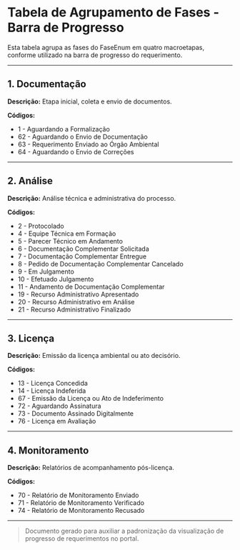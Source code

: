 # Tabela de Agrupamento de Fases - Barra de Progresso

Esta tabela agrupa as fases do FaseEnum em quatro macroetapas, conforme utilizado na barra de progresso do requerimento.

---

## 1. Documentação

**Descrição:** Etapa inicial, coleta e envio de documentos.

**Códigos:**
- 1 - Aguardando a Formalização
- 62 - Aguardando o Envio de Documentação
- 63 - Requerimento Enviado ao Órgão Ambiental
- 64 - Aguardando o Envio de Correções

---

## 2. Análise

**Descrição:** Análise técnica e administrativa do processo.

**Códigos:**
- 2 - Protocolado
- 4 - Equipe Técnica em Formação
- 5 - Parecer Técnico em Andamento
- 6 - Documentação Complementar Solicitada
- 7 - Documentação Complementar Entregue
- 8 - Pedido de Documentação Complementar Cancelado
- 9 - Em Julgamento
- 10 - Efetuado Julgamento
- 11 - Andamento de Documentação Complementar
- 19 - Recurso Administrativo Apresentado
- 20 - Recurso Administrativo em Análise
- 21 - Recurso Administrativo Finalizado

---

## 3. Licença

**Descrição:** Emissão da licença ambiental ou ato decisório.

**Códigos:**
- 13 - Licença Concedida
- 14 - Licença Indeferida
- 67 - Emissão da Licença ou Ato de Indeferimento
- 72 - Aguardando Assinatura
- 73 - Documento Assinado Digitalmente
- 76 - Licença em Avaliação

---

## 4. Monitoramento

**Descrição:** Relatórios de acompanhamento pós-licença.

**Códigos:**
- 70 - Relatório de Monitoramento Enviado
- 71 - Relatório de Monitoramento Verificado
- 74 - Relatório de Monitoramento Recusado

---

> Documento gerado para auxiliar a padronização da visualização de progresso de requerimentos no portal.
